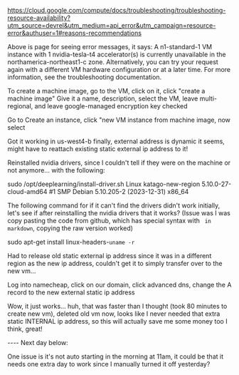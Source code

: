 https://cloud.google.com/compute/docs/troubleshooting/troubleshooting-resource-availability?utm_source=devrel&utm_medium=api_error&utm_campaign=resource-error&authuser=1#reasons-recommendations

Above is page for seeing error messages, it says: A n1-standard-1 VM instance with 1 nvidia-tesla-t4 accelerator(s) is currently unavailable in the northamerica-northeast1-c zone. Alternatively, you can try your request again with a different VM hardware configuration or at a later time. For more information, see the troubleshooting documentation.

To create a machine image, go to the VM, click on it, click "create a machine image"
Give it a name, description, select the VM, leave multi-regional, and leave google-managed encryption key checked

Go to Create an instance, click "new VM instance from machine image, now select

Got it working in us-west4-b finally, external address is dynamic it seems, might have to
reattach existing static external ip address to it!

Reinstalled nvidia drivers, since I couldn't tell if they were on the machine or not anymore... with the following:

sudo /opt/deeplearning/install-driver.sh
Linux katago-new-region 5.10.0-27-cloud-amd64 #1 SMP Debian 5.10.205-2 (2023-12-31) x86_64

The following command for if it can't find the drivers didn't work initially, let's see if
after reinstalling the nvidia drivers that it works? (Issue was I was copy pasting the code from github, which has special syntax with ` in markdown`, copying the raw version worked)

sudo apt-get install linux-headers-`uname -r`

Had to release old static external ip address since it was in a different region as the new ip address, couldn't get it to simply transfer over to the new vm...

Log into namecheap, click on our domain, click advanced dns, change the A record to the new external static ip address

Wow, it just works... huh, that was faster than I thought (took 80 minutes to create new vm), deleted old vm now, looks like I never needed that extra static INTERNAL ip address, so this will
actually save me some money too I think, great!

---- Next day below:

One issue is it's not auto starting in the morning at 11am, it could be that it needs one extra day to work since I manually turned it off yesterday?
